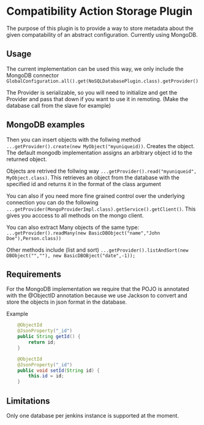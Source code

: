 # Compatibility Action Storage Plugin

The purpose of this plugin is to provide a way to store metadata about the given compatability of an abstract configuration. Currently using MongoDB.

## Usage

The current implementation can be used this way, we only include the MongoDB connector `GlobalConfiguration.all().get(NoSQLDatabasePlugin.class).getProvider()`

The Provider is serializable, so you will need to initialize and get the Provider and pass that down if you want to use it in remoting. (Make the database call from the slave for example)

## MongoDB examples

Then you can insert objects with the follwing method
`...getProvider().create(new MyObject("myuniqueid))`. Creates the object. The default mongodb implementation assigns an arbitrary object id to the returned object. 

Objects are retrived the follwing way
`...getProvider().read("myuniqueid", MyObject.class)`. This retrieves an object from the database with the specified id and returns it in the format of the class argument

You can also if you need more fine grained control over the underlying connection you can do the following
`...getProvider(MongoProviderImpl.class).getService().getClient()`. This gives you acccess to all methods on the mongo client. 

You can also extract Many objects of the same type:
`...getProvider().readMany(new BasicDBObject("name","John Doe"),Person.class))`

Other methods include (list and sort)
`...getProvider().listAndSort(new DBObject("",""), new BasicDBOBject("date",-1));`

## Requirements

For the MongoDB implementation we require that the POJO is annotated with the @ObjectID annotation because we use Jackson to convert and store the objects in json format in the database. 

Example

```java
    @ObjectId
    @JsonProperty("_id")
    public String getId() {
        return id;
    }

    @ObjectId
    @JsonProperty("_id")
    public void setId(String id) {
        this.id = id;
    }    
```

## Limitations

Only one database per jenkins instance is supported at the moment. 
